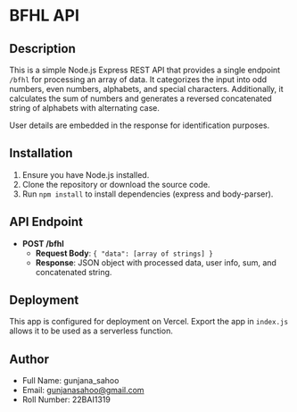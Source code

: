 # BFHL API

## Description

This is a simple Node.js Express REST API that provides a single endpoint `/bfhl` for processing an array of data. It categorizes the input into odd numbers, even numbers, alphabets, and special characters. Additionally, it calculates the sum of numbers and generates a reversed concatenated string of alphabets with alternating case.

User details are embedded in the response for identification purposes.

## Installation

1. Ensure you have Node.js installed.
2. Clone the repository or download the source code.
3. Run `npm install` to install dependencies (express and body-parser).


## API Endpoint

- **POST /bfhl**
  - **Request Body**: `{ "data": [array of strings] }`
  - **Response**: JSON object with processed data, user info, sum, and concatenated string.

## Deployment

This app is configured for deployment on Vercel. Export the app in `index.js` allows it to be used as a serverless function.

## Author

- Full Name: gunjana_sahoo
- Email: gunjanasahoo@gmail.com
- Roll Number: 22BAI1319